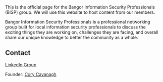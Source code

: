 This is the official page for the Bangor Information Security Professionals (BISP) group. We will use this website to host content from our members. 

Bangor Information Security Professionals is a professional networking group built for local information security professionals to discuss the exciting things they are working on, challenges they are facing, and overall share our unique knowledge to better the community as a whole.

## Contact
[LinkedIn Group](https://www.linkedin.com/groups/7054424)

Founder: [Cory Cavanagh](mailto:cory[dot]cavanagh[at]gmail[dot]com)
